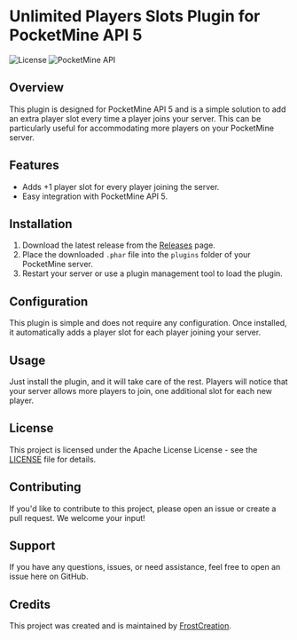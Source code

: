 # Unlimited Players Slots Plugin for PocketMine API 5

![License](https://img.shields.io/badge/license-Apache-blue.svg)
![PocketMine API](https://img.shields.io/badge/PocketMine%20API-PM5-success.svg)

## Overview

This plugin is designed for PocketMine API 5 and is a simple solution to add an extra player slot every time a player joins your server. This can be particularly useful for accommodating more players on your PocketMine server.

## Features

- Adds +1 player slot for every player joining the server.
- Easy integration with PocketMine API 5.

## Installation

1. Download the latest release from the [Releases](https://github.com/Frost-Creations/FrostUnlimitedSlots/releases/tag/V1.0.0) page.
2. Place the downloaded `.phar` file into the `plugins` folder of your PocketMine server.
3. Restart your server or use a plugin management tool to load the plugin.

## Configuration

This plugin is simple and does not require any configuration. Once installed, it automatically adds a player slot for each player joining your server.

## Usage

Just install the plugin, and it will take care of the rest. Players will notice that your server allows more players to join, one additional slot for each new player.

## License

This project is licensed under the Apache License License - see the [LICENSE](LICENSE) file for details.

## Contributing

If you'd like to contribute to this project, please open an issue or create a pull request. We welcome your input!

## Support

If you have any questions, issues, or need assistance, feel free to open an issue here on GitHub.

## Credits

This project was created and is maintained by [FrostCreation](https://github.com/Frost-Creations).
